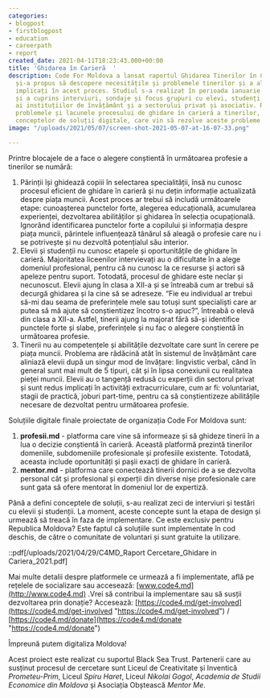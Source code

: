 ```yaml
---
categories:
- blogpost
- firstblogpost
- education
- careerpath
- report
created_date: 2021-04-11T18:23:43.000+00:00
title: 'Ghidarea în Carieră  '
description: Code For Moldova a lansat raportul Ghidarea Tinerilor în Carieră care
  și-a propus să descopere necesitățile și problemele tinerilor și a altor actori
  implicați în acest proces. Studiul s-a realizat în perioada ianuarie - martie 2021
  și a cuprins interviuri, sondaje și focus grupuri cu elevi, studenți, reprezentanți
  ai instituțiilor de învățământ și a sectorului privat și asociativ. Raportul include
  problemele și lacunele procesului de ghidare în carieră a tinerilor, cât și descrierea
  conceptelor de soluții digitale, care vin să rezolve aceste probleme.
image: "/uploads/2021/05/07/screen-shot-2021-05-07-at-16-07-33.png"

---
```

Printre blocajele de a face o alegere conștientă în următoarea profesie a tinerilor se numără:

1. Părinții își ghidează copiii în selectarea specialității, însă nu cunosc procesul eficient de ghidare în carieră și nu dețin informație actualizată despre piața muncii. Acest proces ar trebui să includă următoarele etape: cunoașterea punctelor forte, alegerea educațională, acumularea experienței, dezvoltarea abilităților și ghidarea în selecția ocupațională. Ignorând identificarea punctelor forte a copilului și informația despre piața muncii, părintele influențează tânărul să aleagă o profesie care nu i se potrivește și nu dezvoltă potențialul său interior.
2. Elevii și studenții nu cunosc etapele și oportunitățile de ghidare în carieră. Majoritatea liceenilor intervievați au o dificultate în a alege domeniul profesional, pentru că nu cunosc la ce resurse și actori să apeleze pentru suport. Totodată, procesul de ghidare este neclar și necunoscut. Elevii ajung în clasa a XII-a și se întreabă cum ar trebui să decurgă ghidarea și la cine să se adreseze. “Fie eu individual ar trebui să-mi dau seama de preferințele mele sau totuși sunt specialiști care ar putea să mă ajute să conștientizez încotro s-o apuc?”, întreabă o elevă din clasa a XII-a. Astfel, tinerii ajung la majorat fără să-și identifice punctele forte și slabe, preferințele și nu fac o alegere conștientă în următoarea profesie.
3. Tinerii nu au competențele și abilitățile dezvoltate care sunt în cerere pe piața muncii. Problema are rădăcină atât în sistemul de învățământ care aliniază elevii după un singur mod de învățare: lingvistic verbal, când în general sunt mai mult de 5 tipuri, cât și în lipsa conexiunii cu realitatea pieței muncii. Elevii au o tangență redusă cu experții din sectorul privat și sunt redus implicați în activități extracurriculare, cum ar fi: voluntariat, stagii de practică, joburi part-time, pentru ca să conștientizeze abilitățile necesare de dezvoltat pentru următoarea profesie.

Soluțiile digitale finale proiectate de organizația Code For Moldova sunt:

1. **profesii.md** - platforma care vine să informeaze și să ghideze tinerii în a lua o decizie conștientă în carieră. Această platformă prezintă tinerilor domeniile, subdomeniile profesionale și profesiile existente. Totodată, aceasta include oportunități și pașii exacți de ghidare în carieră.
2. **mentor.md** - platforma care conectează tinerii dornici de a se dezvolta personal cât și profesional și experții din diverse nișe profesionale care sunt gata să ofere mentorat în domeniul lor de expertiză.

Până a defini conceptele de soluții, s-au realizat zeci de interviuri și testări cu elevii și studenții. La moment, aceste concepte sunt la etapa de design și urmează să treacă în faza de implementare. Ce este exclusiv pentru Republica Moldova? Este faptul că soluțiile sunt implementate în cod deschis, de către o comunitate de voluntari și sunt gratuite la utilizare.

::pdf[/uploads/2021/04/29/C4MD_Raport Cercetare_Ghidare in Cariera_2021.pdf]

Mai multe detalii despre platformele ce urmează a fi implementate, află pe rețelele de socializare sau accesează: [www.code4.md](http://www.code4.md) .Vrei să contribui la implementare sau să susții dezvoltarea prin donație? Accesează: [https://code4.md/get-involved](https://code4.md/get-involved "https://code4.md/get-involved") / [https://code4.md/donate](https://code4.md/donate "https://code4.md/donate")

Împreună putem digitaliza Moldova!

Acest proiect este realizat cu suportul Black Sea Trust. Partenerii care au susținut procesul de cercetare sunt Liceul de Creativitate și Inventică _Prometeu-Prim_, Liceul _Spiru Haret_, Liceul _Nikolai Gogol_, _Academia de Studii Economice din Moldova_ și Asociația Obștească _Mentor Me_.